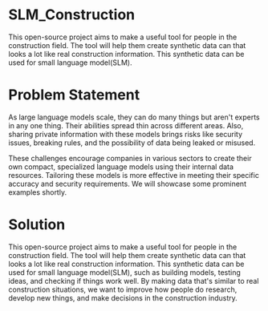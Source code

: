 # SLM_Construction
This open-source project aims to make a useful tool for people in the construction field. The tool will help them create synthetic data can that looks a lot like real construction information. This synthetic data can be used for small language model(SLM).


# Problem Statement 

As large language models scale, they can do many things but aren't experts in any one thing. Their abilities spread thin across different areas. Also, sharing private information with these models brings risks like security issues, breaking rules, and the possibility of data being leaked or misused.

These challenges encourage companies in various sectors to create their own compact, specialized language models using their internal data resources. Tailoring these models is more effective in meeting their specific accuracy and security requirements. We will showcase some prominent examples shortly.

# Solution
This open-source project aims to make a useful tool for people in the construction field. The tool will help them create synthetic data can that looks a lot like real construction information. This synthetic data can be used for small language model(SLM), such as building models, testing ideas, and checking if things work well. By making data that's similar to real construction situations, we want to improve how people do research, develop new things, and make decisions in the construction industry.
